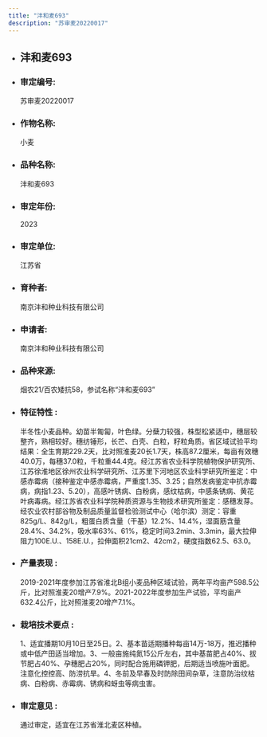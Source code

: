 ```yaml
---
title: "沣和麦693"
description: "苏审麦20220017"
---
```

* ## 沣和麦693
* ###  审定编号:  
   苏审麦20220017

*  ### 作物名称:  
   小麦

*   ###  品种名称: 
    沣和麦693

*   ### 审定年份: 
    2023

*   ### 审定单位:  
    江苏省

*   ### 育种者:  
    南京沣和种业科技有限公司

*   ### 申请者:  
    南京沣和种业科技有限公司

*   ### 品种来源:  
    烟农21/百农矮抗58，参试名称“沣和麦693”

*   ### 特征特性 : 
    半冬性小麦品种。幼苗半匍匐，叶色绿。分蘖力较强，株型松紧适中，穗层较整齐，熟相较好。穗纺锤形，长芒、白壳、白粒，籽粒角质。省区域试验平均结果：全生育期229.2天，比对照淮麦20长1.7天，株高87.2厘米，每亩有效穗40.0万，每穗37.0粒，千粒重44.4克。经江苏省农业科学院植物保护研究所、江苏徐淮地区徐州农业科学研究所、江苏里下河地区农业科学研究所鉴定：中感赤霉病（接种鉴定中感赤霉病，严重度1.35、3.25；自然发病鉴定中抗赤霉病，病指1.23、5.20），高感叶锈病、白粉病，感纹枯病，中感条锈病、黄花叶病毒病。经江苏省农业科学院种质资源与生物技术研究所鉴定：感穗发芽。经农业农村部谷物及制品质量监督检验测试中心（哈尔滨）测定：容重825g/L、842g/L，粗蛋白质含量（干基）12.2%、14.4%，湿面筋含量28.4%、34.2%，吸水率63%、61%，稳定时间3.2min、3.3min，最大拉伸阻力100E.U.、158E.U.，拉伸面积21cm2、42cm2，硬度指数62.5、63.0。

*   ### 产量表现 : 
    2019-2021年度参加江苏省淮北B组小麦品种区域试验，两年平均亩产598.5公斤，比对照淮麦20增产7.9%。2021-2022年度参加生产试验，平均亩产632.4公斤，比对照淮麦20增产7.1%。

*   ### 栽培技术要点 : 
    1、适宜播期10月10日至25日。2、基本苗适期播种每亩14万-18万，推迟播种或中低产田适当增加。3、一般亩施纯氮15公斤左右，其中基苗肥占40%、拔节肥占40%、孕穗肥占20%，同时配合施用磷钾肥，后期适当喷施叶面肥。注意化控控高、防涝抗旱。4、冬前及早春及时防除田间杂草，注意防治纹枯病、白粉病、赤霉病、锈病和蚜虫等病虫害。

*   ### 审定意见 : 
    通过审定，适宜在江苏省淮北麦区种植。
